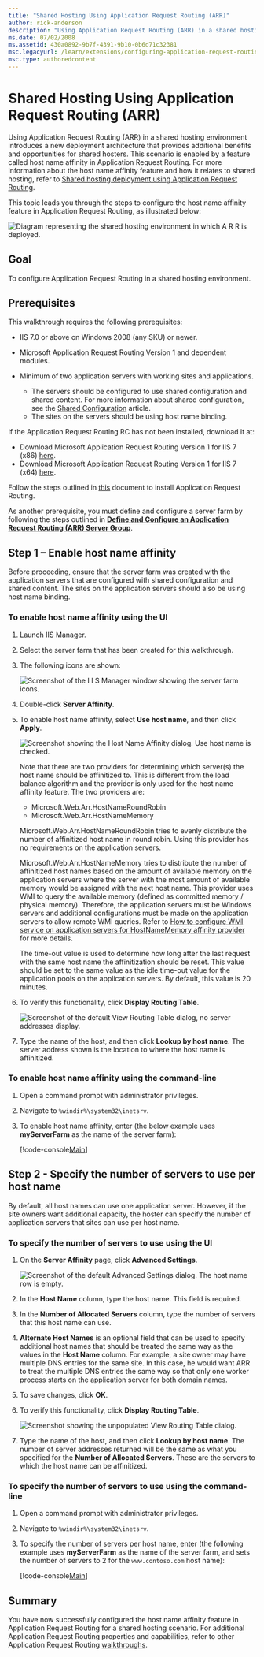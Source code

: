 ```yaml
---
title: "Shared Hosting Using Application Request Routing (ARR)"
author: rick-anderson
description: "Using Application Request Routing (ARR) in a shared hosting environment introduces a new deployment architecture that provides additional benefits and opport..."
ms.date: 07/02/2008
ms.assetid: 430a0892-9b7f-4391-9b10-0b6d71c32381
msc.legacyurl: /learn/extensions/configuring-application-request-routing-arr/shared-hosting-using-application-request-routing-arr
msc.type: authoredcontent
---
```

# Shared Hosting Using Application Request Routing (ARR)

Using Application Request Routing (ARR) in a shared hosting environment introduces a new deployment architecture that provides additional benefits and opportunities for shared hosters. This scenario is enabled by a feature called host name affinity in Application Request Routing. For more information about the host name affinity feature and how it relates to shared hosting, refer to [Shared hosting deployment using Application Request Routing](../planning-for-arr/overview-of-shared-hosting-deployment-using-application-request-routing-20.md).

This topic leads you through the steps to configure the host name affinity feature in Application Request Routing, as illustrated below:

![Diagram representing the shared hosting environment in which A R R is deployed.](shared-hosting-using-application-request-routing-arr/_static/image1.jpg)

## Goal

To configure Application Request Routing in a shared hosting environment.

## Prerequisites

This walkthrough requires the following prerequisites:

- IIS 7.0 or above on Windows 2008 (any SKU) or newer.
- Microsoft Application Request Routing Version 1 and dependent modules.
- Minimum of two application servers with working sites and applications.

  - The servers should be configured to use shared configuration and shared content. For more information about shared configuration, see the [Shared Configuration](../../manage/managing-your-configuration-settings/shared-configuration_264.md) article.
  - The sites on the servers should be using host name binding.

If the Application Request Routing RC has not been installed, download it at:

- Download Microsoft Application Request Routing Version 1 for IIS 7 (x86) [here](https://iis.net/downloads/default.aspx?tabid=34&amp;g=6&amp;i=1709).
- Download Microsoft Application Request Routing Version 1 for IIS 7 (x64) [here](https://iis.net/downloads/default.aspx?tabid=34&amp;g=6&amp;i=1712).

Follow the steps outlined in [this](../installing-application-request-routing-arr/install-application-request-routing.md) document to install Application Request Routing.

As another prerequisite, you must define and configure a server farm by following the steps outlined in [**Define and Configure an Application Request Routing (ARR) Server Group**](define-and-configure-an-application-request-routing-server-farm.md).

## Step 1 – Enable host name affinity

Before proceeding, ensure that the server farm was created with the application servers that are configured with shared configuration and shared content. The sites on the application servers should also be using host name binding.

### To enable host name affinity using the UI

1. Launch IIS Manager.

2. Select the server farm that has been created for this walkthrough.

3. The following icons are shown:

   ![Screenshot of the I I S Manager window showing the server farm icons.](shared-hosting-using-application-request-routing-arr/_static/image3.jpg)

4. Double-click **Server Affinity**.

5. To enable host name affinity, select **Use host name**, and then click **Apply**.

   ![Screenshot showing the Host Name Affinity dialog. Use host name is checked.](shared-hosting-using-application-request-routing-arr/_static/image5.jpg)

   Note that there are two providers for determining which server(s) the host name should be affinitized to. This is different from the load balance algorithm and the provider is only used for the host name affinity feature. The two providers are:

   - Microsoft.Web.Arr.HostNameRoundRobin
   - Microsoft.Web.Arr.HostNameMemory

   Microsoft.Web.Arr.HostNameRoundRobin tries to evenly distribute the number of affinitized host name in round robin. Using this provider has no requirements on the application servers.

   Microsoft.Web.Arr.HostNameMemory tries to distribute the number of affinitized host names based on the amount of available memory on the application servers where the server with the most amount of available memory would be assigned with the next host name. This provider uses WMI to query the available memory (defined as committed memory / physical memory). Therefore, the application servers must be Windows servers and additional configurations must be made on the application servers to allow remote WMI queries. Refer to [How to configure WMI service on application servers for HostNameMemory affinity provider](how-to-configure-wmi-service-on-application-servers-for-hostnamememory-affinity-provider.md) for more details.

   The time-out value is used to determine how long after the last request with the same host name the affinitization should be reset. This value should be set to the same value as the idle time-out value for the application pools on the application servers. By default, this value is 20 minutes.

6. To verify this functionality, click **Display Routing Table**.

   ![Screenshot of the default View Routing Table dialog, no server addresses display.](shared-hosting-using-application-request-routing-arr/_static/image7.jpg)

7. Type the name of the host, and then click **Lookup by host name**. The server address shown is the location to where the host name is affinitized.

### To enable host name affinity using the command-line

1. Open a command prompt with administrator privileges.

2. Navigate to `%windir%\system32\inetsrv`.

3. To enable host name affinity, enter (the below example uses **myServerFarm** as the name of the server farm):

   [!code-console[Main](shared-hosting-using-application-request-routing-arr/samples/sample1.cmd)]

## Step 2 - Specify the number of servers to use per host name

By default, all host names can use one application server. However, if the site owners want additional capacity, the hoster can specify the number of application servers that sites can use per host name.

### To specify the number of servers to use using the UI

1. On the **Server Affinity** page, click **Advanced Settings**.

   ![Screenshot of the default Advanced Settings dialog. The host name row is empty.](shared-hosting-using-application-request-routing-arr/_static/image9.jpg)

2. In the **Host Name** column, type the host name. This field is required.

3. In the **Number of Allocated Servers** column, type the number of servers that this host name can use.

4. **Alternate Host Names** is an optional field that can be used to specify additional host names that should be treated the same way as the values in the **Host Name** column. For example, a site owner may have multiple DNS entries for the same site. In this case, he would want ARR to treat the multiple DNS entries the same way so that only one worker process starts on the application server for both domain names.

5. To save changes, click **OK**.

6. To verify this functionality, click **Display Routing Table**.

   ![Screenshot showing the unpopulated View Routing Table dialog. ](shared-hosting-using-application-request-routing-arr/_static/image11.jpg)

7. Type the name of the host, and then click **Lookup by host name**. The number of server addresses returned will be the same as what you specified for the **Number of Allocated Servers**. These are the servers to which the host name can be affinitized.

### To specify the number of servers to use using the command-line

1. Open a command prompt with administrator privileges.

2. Navigate to `%windir%\system32\inetsrv`.

3. To specify the number of servers per host name, enter (the following example uses **myServerFarm** as the name of the server farm, and sets the number of servers to 2 for the `www.contoso.com` host name):

   [!code-console[Main](shared-hosting-using-application-request-routing-arr/samples/sample2.cmd)]

## Summary

You have now successfully configured the host name affinity feature in Application Request Routing for a shared hosting scenario. For additional Application Request Routing properties and capabilities, refer to other Application Request Routing [walkthroughs](../planning-for-arr/using-the-application-request-routing-module.md).
